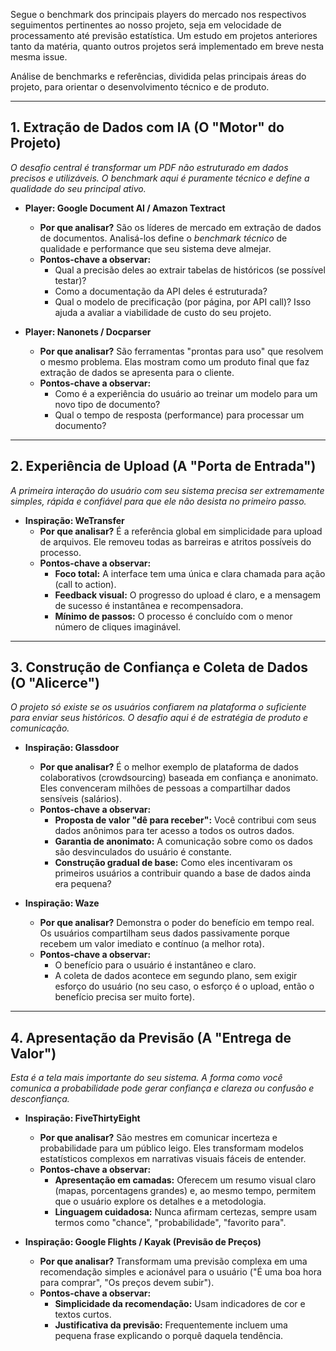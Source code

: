 Segue o benchmark dos principais players do mercado nos respectivos seguimentos pertinentes ao nosso projeto, seja em velocidade de processamento até previsão estatística. Um estudo em projetos anteriores tanto da matéria, quanto outros projetos será implementado em breve nesta mesma issue. 

Análise de benchmarks e referências, dividida pelas principais áreas do projeto, para orientar o desenvolvimento técnico e de produto.

---

## 1. Extração de Dados com IA (O "Motor" do Projeto)
*O desafio central é transformar um PDF não estruturado em dados precisos e utilizáveis. O benchmark aqui é puramente técnico e define a qualidade do seu principal ativo.*

* **Player: Google Document AI / Amazon Textract**
    * **Por que analisar?** São os líderes de mercado em extração de dados de documentos. Analisá-los define o *benchmark técnico* de qualidade e performance que seu sistema deve almejar.
    * **Pontos-chave a observar:**
        * Qual a precisão deles ao extrair tabelas de históricos (se possível testar)?
        * Como a documentação da API deles é estruturada?
        * Qual o modelo de precificação (por página, por API call)? Isso ajuda a avaliar a viabilidade de custo do seu projeto.

* **Player: Nanonets / Docparser**
    * **Por que analisar?** São ferramentas "prontas para uso" que resolvem o mesmo problema. Elas mostram como um produto final que faz extração de dados se apresenta para o cliente.
    * **Pontos-chave a observar:**
        * Como é a experiência do usuário ao treinar um modelo para um novo tipo de documento?
        * Qual o tempo de resposta (performance) para processar um documento?

---

## 2. Experiência de Upload (A "Porta de Entrada")
*A primeira interação do usuário com seu sistema precisa ser extremamente simples, rápida e confiável para que ele não desista no primeiro passo.*

* **Inspiração: WeTransfer**
    * **Por que analisar?** É a referência global em simplicidade para upload de arquivos. Ele removeu todas as barreiras e atritos possíveis do processo.
    * **Pontos-chave a observar:**
        * **Foco total:** A interface tem uma única e clara chamada para ação (call to action).
        * **Feedback visual:** O progresso do upload é claro, e a mensagem de sucesso é instantânea e recompensadora.
        * **Mínimo de passos:** O processo é concluído com o menor número de cliques imaginável.

---

## 3. Construção de Confiança e Coleta de Dados (O "Alicerce")
*O projeto só existe se os usuários confiarem na plataforma o suficiente para enviar seus históricos. O desafio aqui é de estratégia de produto e comunicação.*

* **Inspiração: Glassdoor**
    * **Por que analisar?** É o melhor exemplo de plataforma de dados colaborativos (crowdsourcing) baseada em confiança e anonimato. Eles convenceram milhões de pessoas a compartilhar dados sensíveis (salários).
    * **Pontos-chave a observar:**
        * **Proposta de valor "dê para receber":** Você contribui com seus dados anônimos para ter acesso a todos os outros dados.
        * **Garantia de anonimato:** A comunicação sobre como os dados são desvinculados do usuário é constante.
        * **Construção gradual de base:** Como eles incentivaram os primeiros usuários a contribuir quando a base de dados ainda era pequena?

* **Inspiração: Waze**
    * **Por que analisar?** Demonstra o poder do benefício em tempo real. Os usuários compartilham seus dados passivamente porque recebem um valor imediato e contínuo (a melhor rota).
    * **Pontos-chave a observar:**
        * O benefício para o usuário é instantâneo e claro.
        * A coleta de dados acontece em segundo plano, sem exigir esforço do usuário (no seu caso, o esforço é o upload, então o benefício precisa ser muito forte).

---

## 4. Apresentação da Previsão (A "Entrega de Valor")
*Esta é a tela mais importante do seu sistema. A forma como você comunica a probabilidade pode gerar confiança e clareza ou confusão e desconfiança.*

* **Inspiração: FiveThirtyEight**
    * **Por que analisar?** São mestres em comunicar incerteza e probabilidade para um público leigo. Eles transformam modelos estatísticos complexos em narrativas visuais fáceis de entender.
    * **Pontos-chave a observar:**
        * **Apresentação em camadas:** Oferecem um resumo visual claro (mapas, porcentagens grandes) e, ao mesmo tempo, permitem que o usuário explore os detalhes e a metodologia.
        * **Linguagem cuidadosa:** Nunca afirmam certezas, sempre usam termos como "chance", "probabilidade", "favorito para".

* **Inspiração: Google Flights / Kayak (Previsão de Preços)**
    * **Por que analisar?** Transformam uma previsão complexa em uma recomendação simples e acionável para o usuário ("É uma boa hora para comprar", "Os preços devem subir").
    * **Pontos-chave a observar:**
        * **Simplicidade da recomendação:** Usam indicadores de cor e textos curtos.
        * **Justificativa da previsão:** Frequentemente incluem uma pequena frase explicando o porquê daquela tendência.
